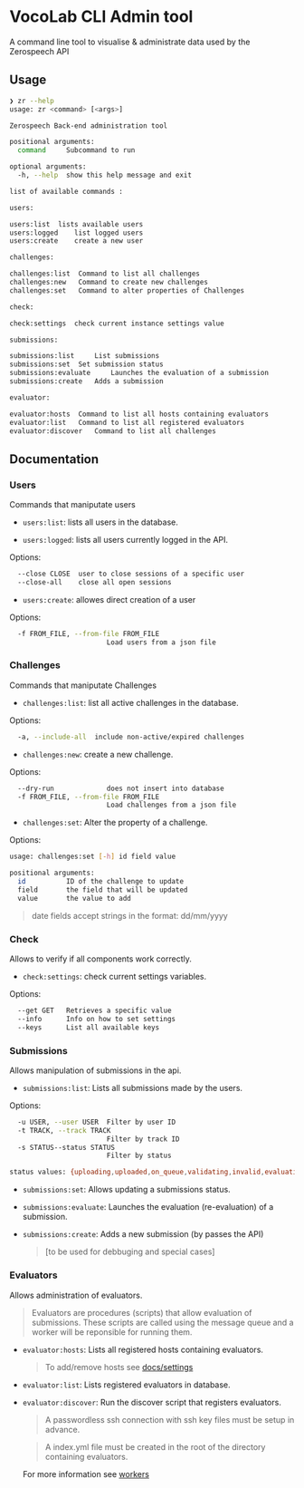 
# VocoLab CLI Admin tool

A command line tool to visualise & administrate data used by the Zerospeech API 


## Usage

```bash
❯ zr --help
usage: zr <command> [<args>]

Zerospeech Back-end administration tool

positional arguments:
  command     Subcommand to run

optional arguments:
  -h, --help  show this help message and exit

list of available commands : 

users:

users:list	lists available users
users:logged	list logged users
users:create	create a new user

challenges:

challenges:list	 Command to list all challenges
challenges:new	 Command to create new challenges 
challenges:set	 Command to alter properties of Challenges

check:

check:settings	check current instance settings value

submissions:

submissions:list	 List submissions 
submissions:set	 Set submission status 
submissions:evaluate	 Launches the evaluation of a submission 
submissions:create	 Adds a submission 

evaluator:

evaluator:hosts	 Command to list all hosts containing evaluators 
evaluator:list	 Command to list all registered evaluators
evaluator:discover	 Command to list all challenges


```

  
## Documentation


### Users

Commands that maniputate users


+ `users:list`: lists all users in the database.

+ `users:logged`: lists all users currently logged in the API.

Options:
```bash
  --close CLOSE  user to close sessions of a specific user
  --close-all    close all open sessions
```

+ `users:create`: allowes direct creation of a user

Options:
```bash
  -f FROM_FILE, --from-file FROM_FILE
                        Load users from a json file
```


### Challenges

Commands that maniputate Challenges

+ `challenges:list`: list all active challenges in the database.

Options:
```bash
  -a, --include-all  include non-active/expired challenges
```

+ `challenges:new`: create a new challenge.

Options:
```bash
  --dry-run             does not insert into database
  -f FROM_FILE, --from-file FROM_FILE
                        Load challenges from a json file
```

+ `challenges:set`: Alter the property of a challenge.

Options:
```bash
usage: challenges:set [-h] id field value

positional arguments:
  id          ID of the challenge to update
  field       the field that will be updated
  value       the value to add
```

> date fields accept strings in the format: dd/mm/yyyy 


### Check

Allows to verify if all components work correctly.

+ `check:settings`: check current settings variables.

Options:
```bash
  --get GET   Retrieves a specific value
  --info      Info on how to set settings
  --keys      List all available keys
```

### Submissions

Allows manipulation of submissions in the api.


+ `submissions:list`: Lists all submissions made by the users.

Options:
```bash
  -u USER, --user USER  Filter by user ID
  -t TRACK, --track TRACK
                        Filter by track ID
  -s STATUS--status STATUS
                        Filter by status

status values: {uploading,uploaded,on_queue,validating,invalid,evaluating,completed,canceled,failed}
```

+ `submissions:set`: Allows updating a submissions status.

+ `submissions:evaluate`: Launches the evaluation (re-evaluation) of a submission.

+ `submissions:create`: Adds a new submission (by passes the API) 

    > [to be used for debbuging and special cases]


### Evaluators

Allows administration of evaluators.

> Evaluators are procedures (scripts) that allow evaluation of submissions.
> These scripts are called using the message queue and a worker will be reponsible for 
> running them. 

+ `evaluator:hosts`: Lists all registered hosts containing evaluators.

    > To add/remove hosts see [docs/settings](settings.md)

+ `evaluator:list`: Lists registered evaluators in database.

+ `evaluator:discover`: Run the discover script that registers evaluators.

    > A passwordless ssh connection with ssh key files must be setup in advance.

    > A index.yml file must be created in the root of the directory containing evaluators.

    For more information see [workers](workers.md)


